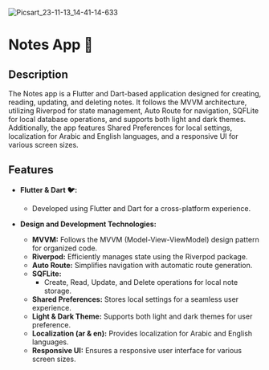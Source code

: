 ![Picsart_23-11-13_14-41-14-633](https://github.com/elsankary99/note-app/assets/65948188/e3b2c947-0a10-475f-9c33-d42fb6344747)

# Notes App 📝

## Description

The Notes app is a Flutter and Dart-based application designed for creating, reading, updating, and deleting notes. It follows the MVVM architecture, utilizing Riverpod for state management, Auto Route for navigation, SQFLite for local database operations, and supports both light and dark themes. Additionally, the app features Shared Preferences for local settings, localization for Arabic and English languages, and a responsive UI for various screen sizes.

## Features

- **Flutter & Dart 🐦:**
  - Developed using Flutter and Dart for a cross-platform experience.

- **Design and Development Technologies:**
  - **MVVM:** Follows the MVVM (Model-View-ViewModel) design pattern for organized code.
  - **Riverpod:** Efficiently manages state using the Riverpod package.
  - **Auto Route:** Simplifies navigation with automatic route generation.
  - **SQFLite:**
    - Create, Read, Update, and Delete operations for local note storage.
  - **Shared Preferences:** Stores local settings for a seamless user experience.
  - **Light & Dark Theme:** Supports both light and dark themes for user preference.
  - **Localization (ar & en):** Provides localization for Arabic and English languages.
  - **Responsive UI:** Ensures a responsive user interface for various screen sizes.

